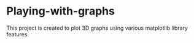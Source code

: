 # Playing-with-graphs
This project is created to plot 3D graphs using various matplotlib library features.
